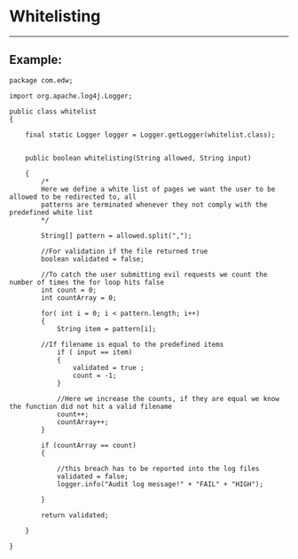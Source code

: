 # Whitelisting 
-------

## Example:


    package com.edw;

    import org.apache.log4j.Logger;

    public class whitelist
    {
        
        final static Logger logger = Logger.getLogger(whitelist.class);

        
        public boolean whitelisting(String allowed, String input)
        
        {
            /*
            Here we define a white list of pages we want the user to be allowed to be redirected to, all 
            patterns are terminated whenever they not comply with the predefined white list
            */
            
            String[] pattern = allowed.split(",");
            
            //For validation if the file returned true
            boolean validated = false;
            
            //To catch the user submitting evil requests we count the number of times the for loop hits false
            int count = 0;
            int countArray = 0;
                    
            for( int i = 0; i < pattern.length; i++)
            {
                String item = pattern[i];
                
            //If filename is equal to the predefined items
                if ( input == item)
                {
                    validated = true ; 
                    count = -1;
                }
                
                //Here we increase the counts, if they are equal we know the function did not hit a valid filename
                count++;
                countArray++;
            }
            
            if (countArray == count)
            {
                
                //this breach has to be reported into the log files
                validated = false;
                logger.info("Audit log message!" + "FAIL" + "HIGH");
     
            }
            
            return validated;
            
        }
        
    }


